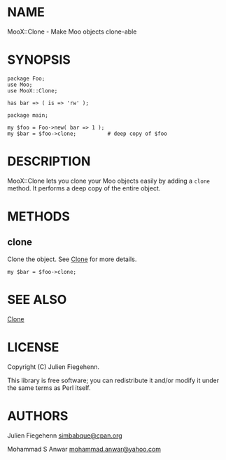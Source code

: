 # NAME

MooX::Clone - Make Moo objects clone-able

# SYNOPSIS

    package Foo;
    use Moo;
    use MooX::Clone;

    has bar => ( is => 'rw' );

    package main;

    my $foo = Foo->new( bar => 1 );
    my $bar = $foo->clone;          # deep copy of $foo

# DESCRIPTION

MooX::Clone lets you clone your Moo objects easily by adding a `clone` method. It performs a deep copy of the entire object.

# METHODS

## clone

Clone the object. See [Clone](https://metacpan.org/pod/Clone) for more details.

    my $bar = $foo->clone;

# SEE ALSO

[Clone](https://metacpan.org/pod/Clone)

# LICENSE

Copyright (C) Julien Fiegehenn.

This library is free software; you can redistribute it and/or modify
it under the same terms as Perl itself.

# AUTHORS

Julien Fiegehenn <simbabque@cpan.org>

Mohammad S Anwar <mohammad.anwar@yahoo.com>

